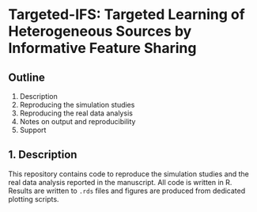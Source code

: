 # Targeted-IFS: Targeted Learning of Heterogeneous Sources by Informative Feature Sharing 

## Outline

1. Description 
2. Reproducing the simulation studies
3. Reproducing the real data analysis
4. Notes on output and reproducibility
5. Support

## 1. Description

This repository contains code to reproduce the simulation studies and the real data analysis reported in the manuscript. All code is written in R. Results are written to `.rds` files and figures are produced from dedicated plotting scripts.
